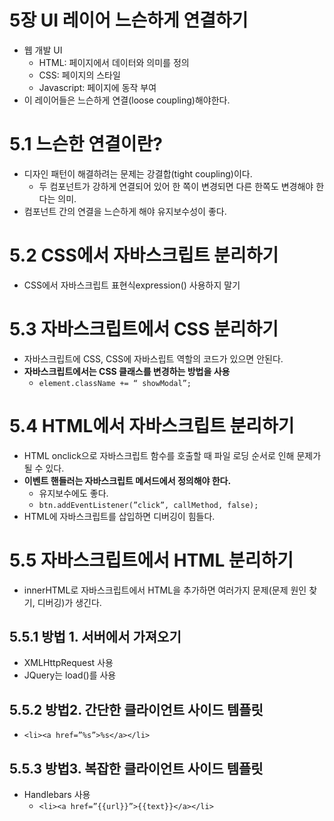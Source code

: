 # 5장 UI 레이어 느슨하게 연결하기

- 웹 개발 UI
    - HTML: 페이지에서 데이터와 의미를 정의
    - CSS: 페이지의 스타일
    - Javascript: 페이지에 동작 부여
- 이 레이어들은 느슨하게 연결(loose coupling)해야한다.

# 5.1 느슨한 연결이란?

- 디자인 패턴이 해결하려는 문제는 강결합(tight coupling)이다.
    - 두 컴포넌트가 강하게 연결되어 있어 한 쪽이 변경되면 다른 한쪽도 변경해야 한다는 의미.
- 컴포넌트 간의 연결을 느슨하게 해야 유지보수성이 좋다.

# 5.2 CSS에서 자바스크립트 분리하기

- CSS에서 자바스크립트 표현식expression() 사용하지 말기

# 5.3 자바스크립트에서 CSS 분리하기

- 자바스크립트에 CSS, CSS에 자바스립트 역할의 코드가 있으면 안된다.
- **자바스크립트에서는 CSS 클래스를 변경하는 방법을 사용**
    - `element.className += “ showModal”;`

# 5.4 HTML에서 자바스크립트 분리하기

- HTML onclick으로 자바스크립트 함수를 호출할 때 파일 로딩 순서로 인해 문제가 될 수 있다.
- **이벤트 핸들러는 자바스크립트 메서드에서  정의해야 한다.**
    - 유지보수에도 좋다.
    - `btn.addEventListener(”click”, callMethod, false);`
- HTML에 자바스크립트를 삽입하면 디버깅이 힘들다.

# 5.5 자바스크립트에서 HTML 분리하기

- innerHTML로 자바스크립트에서 HTML을 추가하면 여러가지 문제(문제 원인 찾기, 디버깅)가 생긴다.

## 5.5.1 방법 1. 서버에서 가져오기

- XMLHttpRequest 사용
- JQuery는 load()를 사용

## 5.5.2 방법2. 간단한 클라이언트 사이드 템플릿

- `<li><a href=”%s”>%s</a></li>`

## 5.5.3 방법3. 복잡한 클라이언트 사이드 템플릿

- Handlebars 사용
    - `<li><a href=”{{url}}”>{{text}}</a></li>`
